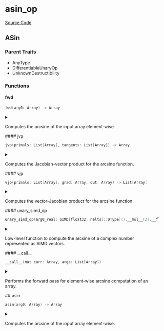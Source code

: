 



# asin_op
  
[Source Code](https://github.com/endia-ai/Endia/tree/main/endia/functional/unary_ops/asin_op.mojo)  
  

## ASin
  
  
  

### Parent Traits
  

- AnyType
- DifferentiableUnaryOp
- UnknownDestructibility
  

### Functions

#### fwd


```swift
fwd(arg0: Array) -> Array
```  
<details markdown="1" style="border: none; bg-color: none; box-shadow: none;">  
<summary style="border: none; bg-color: none; box-shadow: none;">  
  
Computes the arcsine of the input array element-wise.  
</summary>  
  
#### Args:  

* arg0 `Array`: The input array.
  
#### Returns:  
  
An array containing the arcsine of each element in the input array.  
Type: `Array`  
  
  


#### Examples:
```python
a = Array([[1, 2], [3, 4]])
result = asin(a)
print(result)
```

#### Note:
This function supports:
- Automatic differentiation (forward and reverse modes).
- Complex valued arguments.  
</details>
#### jvp


```swift
jvp(primals: List[Array], tangents: List[Array]) -> Array
```  
<details markdown="1" style="border: none; bg-color: none; box-shadow: none;">  
<summary style="border: none; bg-color: none; box-shadow: none;">  
  
Computes the Jacobian-vector product for the arcsine function.  
</summary>  
  
#### Args:  

* primals `List[Array]`: A list containing the primal input array.
* tangents `List[Array]`: A list containing the tangent vector.
  
#### Returns:  
  
The Jacobian-vector product for the arcsine function.  
Type: `Array`  
  
  


Implements forward-mode automatic differentiation for the arcsine function.
  
</details>
#### vjp


```swift
vjp(primals: List[Array], grad: Array, out: Array) -> List[Array]
```  
<details markdown="1" style="border: none; bg-color: none; box-shadow: none;">  
<summary style="border: none; bg-color: none; box-shadow: none;">  
  
Computes the vector-Jacobian product for the arcsine function.  
</summary>  
  
#### Args:  

* primals `List[Array]`: A list containing the primal input array.
* grad `Array`: The gradient of the output with respect to some scalar function.
* out `Array`: The output of the forward pass (unused in this function).
  
#### Returns:  
  
A list containing the gradient with respect to the input.  
Type: `List[Array]`  
  
  


Implements reverse-mode automatic differentiation for the arcsine function.
  
</details>
#### unary_simd_op


```swift
unary_simd_op(arg0_real: SIMD[float32, nelts[::DType]().__mul__(2).__floordiv__(2)], arg0_imag: SIMD[float32, nelts[::DType]().__mul__(2).__floordiv__(2)]) -> Tuple[SIMD[float32, nelts[::DType]().__mul__(2).__floordiv__(2)], SIMD[float32, nelts[::DType]().__mul__(2).__floordiv__(2)]]
```  
<details markdown="1" style="border: none; bg-color: none; box-shadow: none;">  
<summary style="border: none; bg-color: none; box-shadow: none;">  
  
Low-level function to compute the arcsine of a complex number represented as SIMD vectors.  
</summary>  
  
#### Args:  

* arg0_real `SIMD[float32, nelts[::DType]().__mul__(2).__floordiv__(2)]`: The real part of the complex number.
* arg0_imag `SIMD[float32, nelts[::DType]().__mul__(2).__floordiv__(2)]`: The imaginary part of the complex number.
  
#### Returns:  
  
The real and imaginary parts of the arcsine of the complex number as a tuple.  
Type: `Tuple[SIMD[float32, nelts[::DType]().__mul__(2).__floordiv__(2)], SIMD[float32, nelts[::DType]().__mul__(2).__floordiv__(2)]]`  
  
  
</details>
#### __call__


```swift
__call__(mut curr: Array, args: List[Array])
```  
<details markdown="1" style="border: none; bg-color: none; box-shadow: none;">  
<summary style="border: none; bg-color: none; box-shadow: none;">  
  
Performs the forward pass for element-wise arcsine computation of an array.  
</summary>  
  
#### Args:  

* curr `Array`: The current array to store the result (modified in-place).
* args `List[Array]`: A list containing the input array.
  
  


Computes the arcsine of each element in the input array and stores the result in the current array.
Initializes the current array if not already set up.

#### Note:
This function assumes that the shape and data of the args are already set up.
If the current array (curr) is not initialized, it computes the shape based on the input array and sets up the data accordingly.  
</details>
## asin


```swift
asin(arg0: Array) -> Array
```  
<details markdown="1" style="border: none; bg-color: none; box-shadow: none;">  
<summary style="border: none; bg-color: none; box-shadow: none;">  
  
Computes the arcsine of the input array element-wise.  
</summary>  
  
#### Args:  

* arg0 `Array`: The input array.
  
#### Returns:  
  
An array containing the arcsine of each element in the input array.  
Type: `Array`  
  
  


#### Examples:
```python
a = Array([[1, 2], [3, 4]])
result = asin(a)
print(result)
```

#### Note:
This function supports:
- Automatic differentiation (forward and reverse modes).
- Complex valued arguments.  
</details>